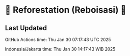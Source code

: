 
# 🌳 Reforestation (Reboisasi) 🌲

## Last Updated

GitHub Actions time: Thu Jan 30 07:17:43 UTC 2025

Indonesia/Jakarta time: Thu Jan 30 14:17:43 WIB 2025
